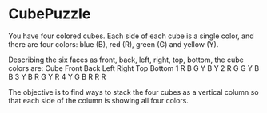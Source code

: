 # CubePuzzle

You have four colored cubes.
Each side of each cube is a single color, and there are four
colors: blue (B), red (R), green (G) and yellow (Y).

Describing the six faces as front, back,
left, right, top, bottom, the cube colors are:
Cube Front Back Left Right Top Bottom 
1     R     B    G     Y     B    Y 
2     R     G    G     Y     B    B 
3     Y     B    R     G     Y    R
4     Y     G    B     R     R    R


The objective is to find ways to stack the four cubes as a vertical column so that each side of
the column is showing all four colors.